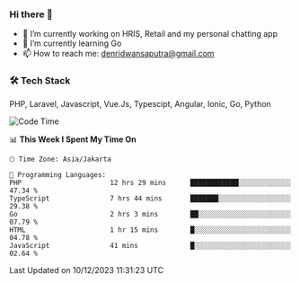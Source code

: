 ### Hi there 👋

- 🔭 I’m currently working on HRIS, Retail and my personal chatting app
- 🌱 I’m currently learning Go
- 📫 How to reach me: denridwansaputra@gmail.com


### 🛠 Tech Stack
PHP, Laravel, Javascript, Vue.Js, Typescipt, Angular, Ionic, Go, Python


<!--START_SECTION:waka-->
![Code Time](http://img.shields.io/badge/Code%20Time-3%2C964%20hrs%2034%20mins-blue)

📊 **This Week I Spent My Time On** 

```text
🕑︎ Time Zone: Asia/Jakarta

💬 Programming Languages: 
PHP                      12 hrs 29 mins      ████████████░░░░░░░░░░░░░   47.34 % 
TypeScript               7 hrs 44 mins       ███████░░░░░░░░░░░░░░░░░░   29.38 % 
Go                       2 hrs 3 mins        ██░░░░░░░░░░░░░░░░░░░░░░░   07.79 % 
HTML                     1 hr 15 mins        █░░░░░░░░░░░░░░░░░░░░░░░░   04.78 % 
JavaScript               41 mins             █░░░░░░░░░░░░░░░░░░░░░░░░   02.64 % 
```


 Last Updated on 10/12/2023 11:31:23 UTC
<!--END_SECTION:waka-->
